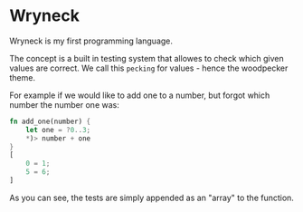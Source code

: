 # Wryneck
Wryneck is my first programming language.

The concept is a built in testing system that allowes to check which given values are correct. We call this `pecking` for values - hence the woodpecker theme.

For example if we would like to add one to a number, but forgot which number the number one was:
```Rust
fn add_one(number) {
    let one = ?0..3;
    *)> number + one
}
[
    0 = 1;
    5 = 6;
]
```

As you can see, the tests are simply appended as an "array" to the function.
